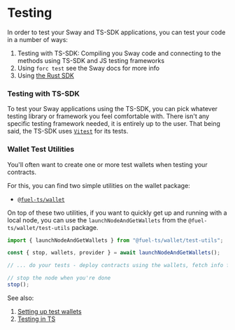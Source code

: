 <script setup>
  import { data } from '../../versions.data'
  const { forc } = data
  const url = `https://fuellabs.github.io/sway/v${forc}/book/forc/commands/forc_test.html`
</script>

# Testing

In order to test your Sway and TS-SDK applications, you can test your code in a number of ways:

1. Testing with TS-SDK: Compiling you Sway code and connecting to the methods using TS-SDK and JS testing frameworks
2. Using `forc test` see <a :href="url" target="_blank" rel="noreferrer">the Sway docs</a> for more info
3. Using [the Rust SDK](https://fuellabs.github.io/fuels-rs/v0.31.1/testing/index.html)

### Testing with TS-SDK

To test your Sway applications using the TS-SDK, you can pick whatever testing library or framework you feel comfortable with. There isn't any specific testing framework needed, it is entirely up to the user. That being said, the TS-SDK uses [`Vitest`](https://vitest.dev/) for its tests.

### Wallet Test Utilities

You'll often want to create one or more test wallets when testing your contracts.

For this, you can find two simple utilities on the wallet package:

- [`@fuel-ts/wallet`](https://github.com/FuelLabs/fuels-ts/tree/master/packages/wallet#test-utilities)

On top of these two utilities, if you want to quickly get up and running with a local node, you can use the `launchNodeAndGetWallets` from the `@fuel-ts/wallet/test-utils` package.

```ts
import { launchNodeAndGetWallets } from "@fuel-ts/wallet/test-utils";

const { stop, wallets, provider } = await launchNodeAndGetWallets();

// ... do your tests - deploy contracts using the wallets, fetch info from the provider, etc.

// stop the node when you're done
stop();
```

See also:

1. [Setting up test wallets](../wallets/test-wallets.md)
2. [Testing in TS](./testing-in-ts.md)
